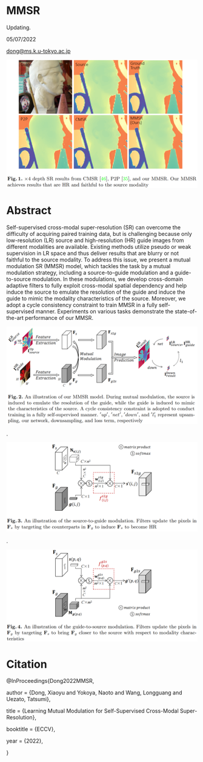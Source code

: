 # MMSR
Updating.

05/07/2022 

dong@ms.k.u-tokyo.ac.jp

<div align=center>
<img src="https://github.com/palmdong/MMSR/blob/main/example_result.png" width="688">
</div>

# Abstract
Self-supervised cross-modal super-resolution (SR) can overcome the difficulty of acquiring paired training data, but is challenging because only low-resolution (LR) source and high-resolution (HR) guide images from different modalities are available. 
Existing methods utilize pseudo or weak supervision in LR space and thus deliver results that are blurry or not faithful to the source modality. 
To address this issue, we present a mutual modulation SR (MMSR) model, which tackles the task by a mutual modulation strategy, including a source-to-guide modulation and a guide-to-source modulation. 
In these modulations, we develop cross-domain adaptive filters to fully exploit cross-modal spatial dependency and help induce the source to emulate the resolution of the guide and induce the guide to mimic the modality characteristics of the source. 
Moreover, we adopt a cycle consistency constraint to train MMSR in a fully self-supervised manner. 
Experiments on various tasks demonstrate the state-of-the-art performance of our MMSR.

<div align=center>
<img src="https://github.com/palmdong/MMSR/blob/main/mmsr_model.png" width="688">
</div>

.

<div align=center>
<img src="https://github.com/palmdong/MMSR/blob/main/modulation_s2g.png" width="678">
</div>

.
 
<div align=center>
<img src="https://github.com/palmdong/MMSR/blob/main/modulation_g2s.png" width="678">
</div>

# Citation
@InProceedings{Dong2022MMSR,

  author    = {Dong, Xiaoyu and Yokoya, Naoto and Wang, Longguang and Uezato, Tatsumi},
  
  title     = {Learning Mutual Modulation for Self-Supervised Cross-Modal Super-Resolution},
  
  booktitle = {ECCV},
  
  year      = {2022},
  
}
